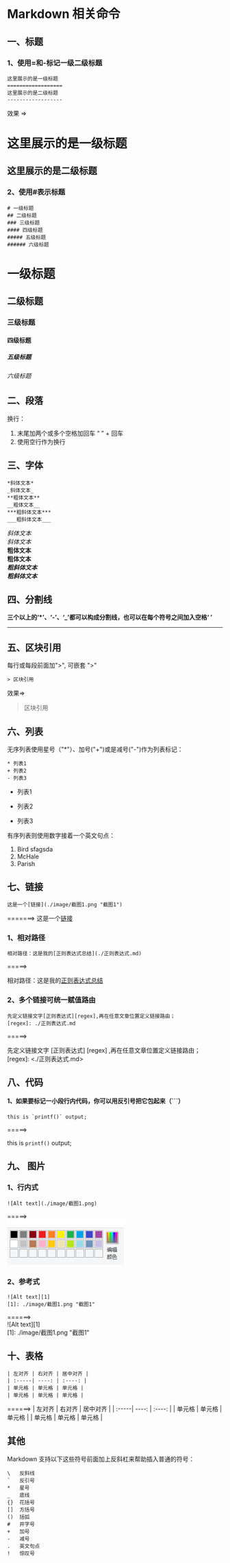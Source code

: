 # Markdown 相关命令
## 一、标题
### 1、使用=和-标记一级二级标题
    这里展示的是一级标题
    ==================
    这里展示的是二级标题
    ------------------
效果 =>

这里展示的是一级标题
==================
这里展示的是二级标题
------------------

### 2、使用#表示标题
    # 一级标题
    ## 二级标题
    ### 三级标题
    #### 四级标题
    ##### 五级标题
    ###### 六级标题

# 一级标题
## 二级标题
### 三级标题
#### 四级标题
##### 五级标题
###### 六级标题

## 二、段落

换行：
1. 末尾加两个或多个空格加回车 “  ” + 回车
2. 使用空行作为换行


## 三、字体
    *斜体文本*
    _斜体文本_
    **粗体文本**
    __粗体文本__
    ***粗斜体文本***
    ___粗斜体文本___

*斜体文本*  
_斜体文本_  
**粗体文本**  
__粗体文本__  
***粗斜体文本***  
___粗斜体文本___  


## 四、分割线

**三个以上的‘*’、‘-’、‘_’都可以构成分割线，也可以在每个符号之间加入空格‘ ’**

***

## 五、区块引用

每行或每段前面加">", 可嵌套 ">"

    > 区块引用

效果=>

> 区块引用


## 六、列表

无序列表使用星号（"*"）、加号("+")或是减号("-")作为列表标记：

    * 列表1
    + 列表2
    - 列表3

* 列表1
+ 列表2
- 列表3

有序列表则使用数字接着一个英文句点：

1.  Bird
    sfagsda
2.  McHale
3.  Parish

## 七、链接

    这是一个[链接](./image/截图1.png "截图1")
=======>
这是一个[链接](./image/截图1.png "截图1")

### 1、相对路径

    相对路径：这是我的[正则表达式总结](./正则表达式.md)
=====>

相对路径：这是我的[正则表达式总结](./正则表达式.md)

### 2、多个链接可统一赋值路由
    先定义链接文字[正则表达式][regex],再在任意文章位置定义链接路由；
    [regex]: ./正则表达式.md
=====>

先定义链接文字 [正则表达式] [regex] ,再在任意文章位置定义链接路由；   
[regex]:    <./正则表达式.md>

## 八、代码
#### 1、如果要标记一小段行内代码，你可以用反引号把它包起来（```）
    this is `printf()` output;
=====>

this is `printf()` output;

## 九、 图片
### 1、行内式
    ![Alt text](./image/截图1.png)    
=====>   
![Alt text](./image/截图1.png "截图1")

### 2、参考式
    ![Alt text][1] 
    [1]: ./image/截图1.png "截图1"
======>     
![Alt text][1]       
    [1]: ./image/截图1.png "截图1"

## 十、表格

    | 左对齐 | 右对齐 | 居中对齐 |
    | :-----| ----: | :----: |
    | 单元格 | 单元格 | 单元格 |
    | 单元格 | 单元格 | 单元格 |

======>
| 左对齐 | 右对齐 | 居中对齐 |
| :-----| ----: | :----: |
| 单元格 | 单元格 | 单元格 |
| 单元格 | 单元格 | 单元格 |


## 其他

Markdown 支持以下这些符号前面加上反斜杠来帮助插入普通的符号：

    \   反斜线
    `   反引号
    *   星号
    _   底线
    {}  花括号
    []  方括号
    ()  括弧
    #   井字号
    +   加号
    -   减号
    .   英文句点
    !   惊叹号